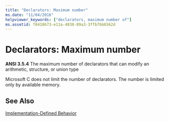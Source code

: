 ```yaml
---
title: "Declarators: Maximum number"
ms.date: "11/04/2016"
helpviewer_keywords: ["declarators, maximum number of"]
ms.assetid: f8410673-e11a-4830-89a3-3ffb7bb6562d
---
```

# Declarators: Maximum number

**ANSI 3.5.4** The maximum number of declarators that can modify an arithmetic, structure, or union type

Microsoft C does not limit the number of declarators. The number is limited only by available memory.

## See Also

[Implementation-Defined Behavior](../c-language/implementation-defined-behavior.md)